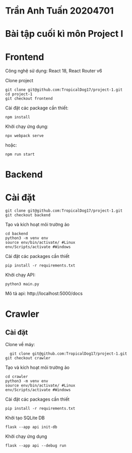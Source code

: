 # Trần Anh Tuấn 20204701

# Bài tập cuối kì môn Project I

# Frontend

Công nghệ sử dụng: React 18, React Router v6

Clone project

    git clone git@github.com:TropicalDog17/project-1.git
    cd project-1
    git checkout frontend

Cài đặt các package cần thiết:

    npm install
 
Khởi chạy ứng dụng:

    npx webpack serve
hoặc:

    npm run start
    
    

# Backend

# Cài đặt

    git clone git@github.com:TropicalDog17/project-1.git
    git checkout backend

Tạo và kích hoạt môi trường ảo

    cd backend
    python3 -m venv env
    source env/bin/activate/ #Linux
    env/Scripts/activate #Windows
    

Cài đặt các packages cần thiết

    pip install -r requirements.txt

Khởi chạy API: 

    python3 main.py

Mô tả api: http://localhost:5000/docs



# Crawler

## Cài đặt

Clone về máy:

      git clone git@github.com:TropicalDog17/project-1.git
    git checkout crawler

Tạo và kích hoạt môi trường ảo

    cd crawler
    python3 -m venv env
    source env/bin/activate/ #Linux
    env/Scripts/activate #Windows

Cài đặt các packages cần thiết

    pip install -r requirements.txt

Khởi tạo SQLite DB

    flask --app api init-db

Khởi chạy ứng dụng

    flask --app api --debug run
